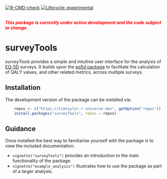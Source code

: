 
<!-- README.md is generated from README.Rmd. Please edit that file -->
<!-- badges: start -->

<a href="https://github.com/TimTaylor/surveyTools/actions" class="pkgdown-devel"><img src="https://github.com/TimTaylor/surveyTools/workflows/R-CMD-check/badge.svg" alt="R-CMD-check" /></a>
[![Lifecycle:
experimental](https://img.shields.io/badge/lifecycle-experimental-orange.svg)](https://lifecycle.r-lib.org/articles/stages.html#experimental)
<!-- badges: end -->

<br> <span style="color:red"> ***This package is currently under active
development and the code subject to change.*** </span>

# surveyTools

*surveyTools* provides a simple and intuitive user interface for the
analysis of [EQ-5D](https://euroqol.org/eq-5d-instruments) surveys. It
builds upon the [eq5d package](https://cran.r-project.org/package=eq5d)
to facilitate the calculation of QALY values, and other related metrics,
across multiple surveys.

## Installation

The development version of the package can be installed via:

``` r
    repos <- c("https://timtaylor.r-universe.dev", getOption("repos"))
    install.packages("surveyTools", repos = repos)
```

## Guidance

Once installed the best way to familiarise yourself with the package is
to view the included documentation:

-   `vignette("surveyTools")` provides an introduction to the main
    functionality of the package.
-   `vignette("example_analysis")` illustrates how to use the package as
    part of a larger analysis.
